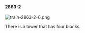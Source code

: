 #### 2863-2
![train-2863-2-0.png](https://github.com/lil-lab/nlvr/raw/master/nlvr/train/images/76/train-2863-2-0.png "train-2863-2-0.png")

There is  a tower that has four blocks.